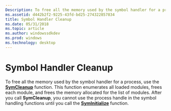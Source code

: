 ```yaml
---
Description: To free all the memory used by the symbol handler for a process, use the SymCleanup function.
ms.assetid: d442b2f2-9225-43fd-bd25-274322857834
title: Symbol Handler Cleanup
ms.date: 05/31/2018
ms.topic: article
ms.author: windowssdkdev
ms.prod: windows
ms.technology: desktop
---
```


# Symbol Handler Cleanup

To free all the memory used by the symbol handler for a process, use the [**SymCleanup**](/windows/win32/Dbghelp/nf-dbghelp-symcleanup?branch=master) function. This function enumerates all loaded modules, frees each module, and frees the memory allocated for the list of modules. After you call **SymCleanup**, you cannot use the process handle in the symbol handling functions until you call the [**SymInitialize**](/windows/win32/Dbghelp/nf-dbghelp-syminitialize?branch=master) function.

 

 



